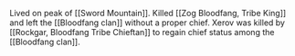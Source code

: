 Lived on peak of [[Sword Mountain]]. Killed [[Zog Bloodfang, Tribe King]] and left the [[Bloodfang clan]] without a proper chief. Xerov was killed by [[Rockgar, Bloodfang Tribe Chieftan]] to regain chief status among the [[Bloodfang clan]].